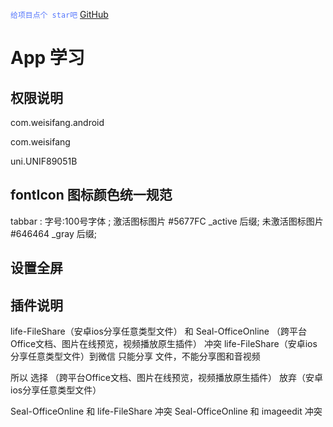 <font color="#5677fc">`给项目点个 star吧`</font> [GitHub](https://github.com/zhaoxianfang/weisifang-app)

# App 学习

## 权限说明

[](https://blog.csdn.net/qq_45499633/article/details/124227154)
[](https://blog.csdn.net/t252536tty/article/details/51250162)

com.weisifang.android

com.weisifang

uni.UNIF89051B

## fontIcon 图标颜色统一规范
tabbar : 
字号:100号字体 ;
激活图标图片   #5677FC _active 后缀; 
未激活图标图片 #646464 _gray 后缀; 

## 设置全屏
[](https://www.cnblogs.com/jyc226/p/15739241.html)


## 插件说明
life-FileShare（安卓ios分享任意类型文件） 和 Seal-OfficeOnline （跨平台Office文档、图片在线预览，视频播放原生插件） 冲突
life-FileShare（安卓ios分享任意类型文件）到微信 只能分享 文件，不能分享图和音视频

所以 选择 （跨平台Office文档、图片在线预览，视频播放原生插件） 放弃（安卓ios分享任意类型文件）

Seal-OfficeOnline 和 life-FileShare 冲突
Seal-OfficeOnline 和 imageedit 冲突